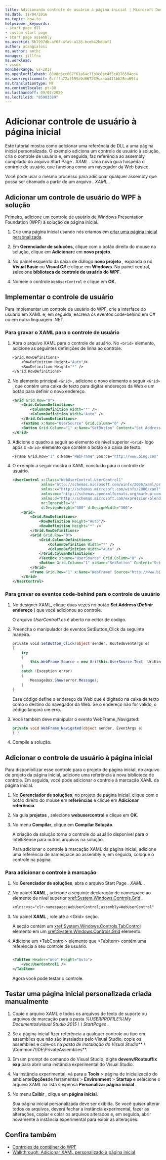 ```yaml
---
title: Adicionando controle de usuário à página inicial | Microsoft Docs
ms.date: 11/04/2016
ms.topic: how-to
helpviewer_keywords:
- start page dll
- custom start page
- start page assembly
ms.assetid: 5b7997db-af6f-4fa9-a128-bceb42bddaf1
author: acangialosi
ms.author: anthc
manager: jillfra
ms.workload:
- vssdk
monikerRange: vs-2017
ms.openlocfilehash: 8000c6cc067f61a64c71b8c8ac4f5c0176504cd4
ms.sourcegitcommit: 6cfffa72af599a9d667249caaaa411bb28ea69fd
ms.translationtype: MT
ms.contentlocale: pt-BR
ms.lasthandoff: 09/02/2020
ms.locfileid: "85903389"
---
```

# <a name="add-user-control-to-the-start-page"></a>Adicionar controle de usuário à página inicial

Este tutorial mostra como adicionar uma referência de DLL a uma página inicial personalizada. O exemplo adiciona um controle de usuário à solução, cria o controle de usuário e, em seguida, faz referência ao assembly compilado do arquivo Start Page *. XAML* . Uma nova guia hospeda o controle de usuário, que funciona como um navegador da Web básico.

Você pode usar o mesmo processo para adicionar qualquer assembly que possa ser chamado a partir de um arquivo *. XAML* .

## <a name="add-a-wpf-user-control-to-the-solution"></a>Adicionar um controle de usuário do WPF à solução

Primeiro, adicione um controle de usuário de Windows Presentation Foundation (WPF) à solução de página inicial.

1. Crie uma página inicial usando nós criamos em [criar uma página inicial personalizada](../extensibility/creating-a-custom-start-page.md).

2. Em **Gerenciador de soluções**, clique com o botão direito do mouse na solução, clique em **Adicionar**e em **novo projeto**.

3. No painel esquerdo da caixa de diálogo **novo projeto** , expanda o nó **Visual Basic** ou **Visual C#** e clique em **Windows**. No painel central, selecione **biblioteca de controle de usuário do WPF**.

4. Nomeie o controle `WebUserControl` e clique em **OK**.

## <a name="implement-the-user-control"></a>Implementar o controle de usuário

Para implementar um controle de usuário do WPF, crie a interface do usuário em XAML e, em seguida, escreva os eventos code-behind em C# ou em outra linguagem .NET.

### <a name="to-write-the-xaml-for-the-user-control"></a>Para gravar o XAML para o controle de usuário

1. Abra o arquivo XAML para o controle de usuário. No `<Grid>` elemento, adicione as seguintes definições de linha ao controle.

    ```vb
    <Grid.RowDefinitions>
        <RowDefinition Height="Auto"/>
        <RowDefinition Height="*" />
    </Grid.RowDefinitions>

    ```

2. No elemento principal `<Grid>` , adicione o novo elemento a seguir `<Grid>` , que contém uma caixa de texto para digitar endereços da Web e um botão para definir o novo endereço.

    ```xml
    <Grid Grid.Row="0">
        <Grid.ColumnDefinitions>
            <ColumnDefinition Width="*" />
            <ColumnDefinition Width="Auto" />
        </Grid.ColumnDefinitions>
        <TextBox x:Name="UserSource" Grid.Column="0" />
        <Button Grid.Column="1" x:Name="SetButton" Content="Set Address" Click="SetButton_Click" />
    </Grid>
    ```

3. Adicione o quadro a seguir ao elemento de nível superior `<Grid>` logo após o `<Grid>` elemento que contém o botão e a caixa de texto.

    ```vb
    <Frame Grid.Row="1" x:Name="WebFrame" Source="http://www.bing.com" Navigated="WebFrame_Navigated" />
    ```

4. O exemplo a seguir mostra o XAML concluído para o controle de usuário.

    ```xml
    <UserControl x:Class="WebUserControl.UserControl1"
                 xmlns="http://schemas.microsoft.com/winfx/2006/xaml/presentation"
                 xmlns:x="http://schemas.microsoft.com/winfx/2006/xaml"
                 xmlns:mc="http://schemas.openxmlformats.org/markup-compatibility/2006"
                 xmlns:d="http://schemas.microsoft.com/expression/blend/2008"
                 mc:Ignorable="d"
                 d:DesignHeight="300" d:DesignWidth="300">
        <Grid>
            <Grid.RowDefinitions>
                <RowDefinition Height="Auto"/>
                <RowDefinition Height="*" />
            </Grid.RowDefinitions>
            <Grid Grid.Row="0">
                <Grid.ColumnDefinitions>
                    <ColumnDefinition Width="*" />
                    <ColumnDefinition Width="Auto" />
                </Grid.ColumnDefinitions>
                <TextBox x:Name="UserSource" Grid.Column="0" />
                <Button Grid.Column="1" x:Name="SetButton" Content="Set Address" Click="SetButton_Click" />
            </Grid>
            <Frame Grid.Row="1" x:Name="WebFrame" Source="http://www.bing.com" Navigated="WebFrame_Navigated" />
        </Grid>
    </UserControl>

    ```

### <a name="to-write-the-code-behind-events-for-the-user-control"></a>Para gravar os eventos code-behind para o controle de usuário

1. No designer XAML, clique duas vezes no botão **Set Address (Definir endereço** ) que você adicionou ao controle.

    O arquivo *UserControl1.cs* é aberto no editor de código.

2. Preencha o manipulador de eventos SetButton_Click da seguinte maneira.

    ```csharp
    private void SetButton_Click(object sender, RoutedEventArgs e)
    {
        try
        {
            this.WebFrame.Source = new Uri(this.UserSource.Text, UriKind.Absolute);
        }
        catch (Exception error)
        {
            MessageBox.Show(error.Message);
        }
    }
    ```

    Esse código define o endereço da Web que é digitado na caixa de texto como o destino do navegador da Web. Se o endereço não for válido, o código lançará um erro.

3. Você também deve manipular o evento WebFrame_Navigated:

    ```csharp
    private void WebFrame_Navigated(object sender, EventArgs e)
    { }
    ```

4. Compile a solução.

## <a name="add-the-user-control-to-the-start-page"></a>Adicionar o controle de usuário à página inicial

Para disponibilizar esse controle para o projeto de página inicial, no arquivo de projeto da página inicial, adicione uma referência à nova biblioteca de controle. Em seguida, você pode adicionar o controle à marcação XAML da página inicial.

1. No **Gerenciador de soluções**, no projeto de página inicial, clique com o botão direito do mouse em **referências** e clique em **Adicionar referência**.

2. Na guia **projetos** , selecione **webusercontrol** e clique em **OK**.

3. No menu **Compilar**, clique em **Compilar Solução**.

    A criação da solução torna o controle do usuário disponível para o IntelliSense para outros arquivos na solução.

    Para adicionar o controle à marcação XAML da página inicial, adicione uma referência de namespace ao assembly e, em seguida, coloque o controle na página.

### <a name="to-add-the-control-to-the-markup"></a>Para adicionar o controle à marcação

1. No **Gerenciador de soluções**, abra o arquivo Start Page *. XAML* .

2. No painel **XAML** , adicione a seguinte declaração de namespace ao elemento de nível superior <xref:System.Windows.Controls.Grid> .

   ```xml
   xmlns:vsc="clr-namespace:WebUserControl;assembly=WebUserControl"
   ```

3. No painel **XAML** , role até a \<Grid> seção.

    A seção contém um <xref:System.Windows.Controls.TabControl> elemento em um <xref:System.Windows.Controls.Grid> elemento.

4. Adicione um \<TabControl> elemento que \<TabItem> contém uma referência a seu controle de usuário.

    ```xml

    <TabItem Header="Web" Height="Auto">
        <vsc:UserControl1 />
    </TabItem>

    ```

    Agora você pode testar o controle.

## <a name="test-a-manually-created-custom-start-page"></a>Testar uma página inicial personalizada criada manualmente

1. Copie o arquivo XAML e todos os arquivos de texto de suporte ou arquivos de marcação para a pasta *%USERPROFILE%\My Documentos\visual Studio 2015 \\ \ StartPages* .

2. Se a página inicial fizer referência a qualquer controle ou tipo em assemblies que não são instalados pelo Visual Studio, copie os assemblies e cole-os na _pasta de instalação do Visual Studio_** \\ \Common7\IDE\PrivateAssemblies**.

3. Em um prompt de comando do Visual Studio, digite **devenv/Rootsuffix exp** para abrir uma instância experimental do Visual Studio.

4. Na instância experimental, vá para a **Tools**  >  página de inicialização do ambiente**Opções**de ferramentas  >  **Environment**  >  **Startup** e selecione o arquivo XAML na lista suspensa **Personalizar página inicial** .

5. No menu **Exibir** , clique em **página inicial**.

    Sua página inicial personalizada deve ser exibida. Se você quiser alterar todos os arquivos, deverá fechar a instância experimental, fazer as alterações, copiar e colar os arquivos alterados e, em seguida, abrir novamente a instância experimental para exibir as alterações.

## <a name="see-also"></a>Confira também

- [Controles de contêiner do WPF](https://msdn.microsoft.com/library/a0177167-d7db-4205-9607-8ae316952566)
- [Walkthrough: Adicionar XAML personalizado à página inicial](../extensibility/walkthrough-adding-custom-xaml-to-the-start-page.md)
